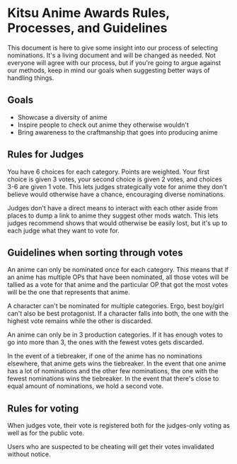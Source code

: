 # Kitsu Anime Awards Rules, Processes, and Guidelines

This document is here to give some insight into our process of selecting nominations. It's a living document and will be changed as needed. Not everyone will agree with our process, but if you're going to argue against our methods, keep in mind our goals when suggesting better ways of handling things.

## Goals

- Showcase a diversity of anime
- Inspire people to check out anime they otherwise wouldn't
- Bring awareness to the craftmanship that goes into producing anime

## Rules for Judges

You have 6 choices for each category. Points are weighted. Your first choice is given 3 votes, your second choice is given 2 votes, and choices 3-6 are given 1 vote. This lets judges strategically vote for anime they don't believe would otherwise have a chance, encouraging diverse nominations.

Judges don't have a direct means to interact with each other aside from places to dump a link to anime they suggest other mods watch. This lets judges recommend shows that would otherwise be easily lost, but it's up to each judge what they want to vote for.

## Guidelines when sorting through votes

An anime can only be nominated once for each category. This means that if an anime has multiple OPs that have been nominated, all those votes will be tallied as a vote for that anime and the particular OP that got the most votes will be the one that represents that anime.

A character can't be nominated for multiple categories. Ergo, best boy/girl can't also be best protagonist. If a character falls into both, the one with the highest vote remains while the other is discarded.

An anime can only be in 3 production categories. If it has enough votes to go into more than 3, the ones with the fewest votes gets discarded.

In the event of a tiebreaker, if one of the anime has no nominations elsewhere, that anime gets wins the tiebreaker. In the event that one anime has a lot of nominations and the other few nominations, the one with the fewest nominations wins the tiebreaker. In the event that there's close to equal amount of nominations, we hold a second vote.

## Rules for voting

When judges vote, their vote is registered both for the judges-only voting as well as for the public vote.

Users who are suspected to be cheating will get their votes invalidated without notice.
